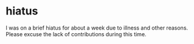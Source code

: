 # hiatus
I was on a brief hiatus for about a week due to illness and other reasons. Please excuse the lack of contributions during this time. 
